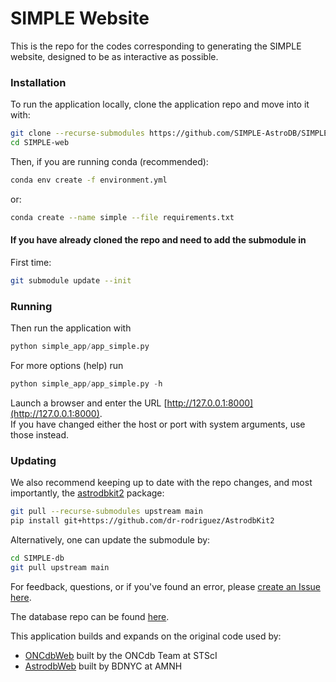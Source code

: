 # SIMPLE Website 

This is the repo for the codes corresponding to generating the SIMPLE website, designed to be as
interactive as possible.  
### Installation
To run the application locally, clone the application repo and move into it with:

```bash
git clone --recurse-submodules https://github.com/SIMPLE-AstroDB/SIMPLE-web.git
cd SIMPLE-web
```

Then, if you are running conda (recommended):
```bash
conda env create -f environment.yml
```
or:
```bash
conda create --name simple --file requirements.txt
```

#### If you have already cloned the repo and need to add the submodule in
First time:
```bash
git submodule update --init
```

### Running
Then run the application with   
```python 
python simple_app/app_simple.py
```
For more options (help) run
```python 
python simple_app/app_simple.py -h
```
Launch a browser and enter the URL [http://127.0.0.1:8000](http://127.0.0.1:8000).  
If you have changed either the host or port with system arguments, use those instead.  

### Updating
We also recommend keeping up to date with the repo changes, and most importantly, 
the [astrodbkit2](https://github.com/dr-rodriguez/AstrodbKit2) package:
```bash
git pull --recurse-submodules upstream main
pip install git+https://github.com/dr-rodriguez/AstrodbKit2
```
Alternatively, one can update the submodule by:
```bash
cd SIMPLE-db
git pull upstream main
```

For feedback, questions, or if you've found an error, 
please [create an Issue here](https://github.com/SIMPLE-AstroDB/SIMPLE-web/issues).

The database repo can be found [here](https://github.com/SIMPLE-AstroDB/SIMPLE-db).  

This application builds and expands on the original code used by:
 - [ONCdbWeb](https://github.com/ONCdb/ONCdbWeb) built by the ONCdb Team at STScI
 - [AstrodbWeb](https://github.com/dr-rodriguez/AstrodbWeb) built by BDNYC at AMNH
